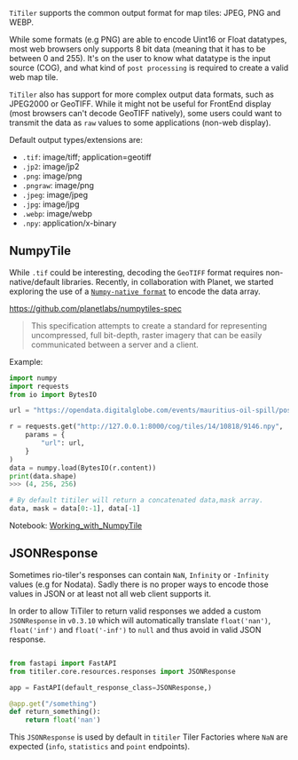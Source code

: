 
`TiTiler` supports the common output format for map tiles: JPEG, PNG and WEBP.

While some formats (e.g PNG) are able to encode Uint16 or Float datatypes, most web browsers only supports 8 bit data (meaning that it has to be between 0 and 255).
It's on the user to know what datatype is the input source (COG), and what kind of `post processing` is required to create a valid web map tile.

`TiTiler` also has support for more complex output data formats, such as JPEG2000 or GeoTIFF. While it might not be useful for FrontEnd display (most browsers can't decode GeoTIFF natively), some users could want to transmit the data as `raw` values to some applications (non-web display).

Default output types/extensions are:

* `.tif`: image/tiff; application=geotiff
* `.jp2`: image/jp2
* `.png`: image/png
* `.pngraw`: image/png
* `.jpeg`: image/jpeg
* `.jpg`: image/jpg
* `.webp`: image/webp
* `.npy`: application/x-binary

## NumpyTile

While `.tif` could be interesting, decoding the `GeoTIFF` format requires non-native/default libraries. Recently, in collaboration with Planet, we started exploring the use of a [`Numpy-native format`](https://numpy.org/devdocs/reference/generated/numpy.lib.format.html#format-version-1-0) to encode the data array.

https://github.com/planetlabs/numpytiles-spec

> This specification attempts to create a standard for representing uncompressed, full bit-depth, raster imagery that can be easily communicated between a server and a client.

Example:

```python
import numpy
import requests
from io import BytesIO

url = "https://opendata.digitalglobe.com/events/mauritius-oil-spill/post-event/2020-08-12/105001001F1B5B00/105001001F1B5B00.tif"

r = requests.get("http://127.0.0.1:8000/cog/tiles/14/10818/9146.npy",
    params = {
        "url": url,
    }
)
data = numpy.load(BytesIO(r.content))
print(data.shape)
>>> (4, 256, 256)

# By default titiler will return a concatenated data,mask array.
data, mask = data[0:-1], data[-1]
```

Notebook: [Working_with_NumpyTile](../examples/notebooks/Working_with_NumpyTile.ipynb)

## JSONResponse

Sometimes rio-tiler's responses can contain `NaN`, `Infinity` or `-Infinity` values (e.g for Nodata). Sadly there is no proper ways to encode those values in JSON or at least not all web client supports it.

In  order to allow TiTiler to return valid responses we added a custom `JSONResponse` in `v0.3.10` which will automatically translate `float('nan')`, `float('inf')` and `float('-inf')` to `null` and thus avoid in valid JSON response.

```python

from fastapi import FastAPI
from titiler.core.resources.responses import JSONResponse

app = FastAPI(default_response_class=JSONResponse,)

@app.get("/something")
def return_something():
    return float('nan')
```

This `JSONResponse` is used by default in `titiler` Tiler Factories where `NaN` are expected (`info`, `statistics` and `point` endpoints).
